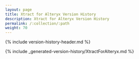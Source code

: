```yaml
---
layout: page
title: Xtract for Alteryx Version History
description: Xtract for Alteryx Version History
permalink: /:collection/:path
weight: 70
---
```


{% include version-history-header.md %}

{% include _generated-version-history/XtractForAlteryx.md %}
